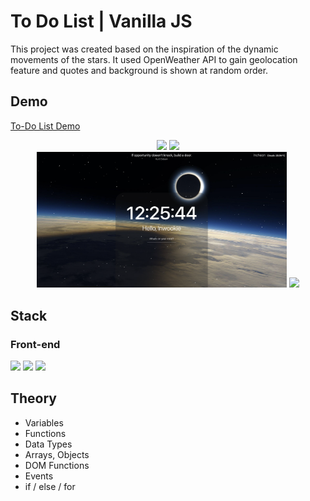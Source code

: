 # To Do List | Vanilla JS

This project was created based on the inspiration of the dynamic movements of the stars. It used OpenWeather API to gain geolocation feature and quotes and background is shown at random order.
<br />

## Demo

[To-Do List Demo](https://inwookie.github.io/to-do/)

<div align="center">
<img src="demo/01.png" width=400 >
<img src="demo/02.png" width=400 >
<br />
<img src="demo/03.png"  width=400>
<img src="demo/04.png"width=400 >
</div>

## Stack

### Front-end

<img height="30" src="https://img.shields.io/badge/JavaScript-black?style=for-the-badge&logo=Javascript&logoColor=F7DF1E"/> <img height="30" src="https://img.shields.io/badge/Html-black?style=for-the-badge&logo=Html5&logoColor=E34F26"/> <img height="30" src="https://img.shields.io/badge/CSS-black?style=for-the-badge&logo=Css3&logoColor=1572B6"/>

## Theory

- Variables
- Functions
- Data Types
- Arrays, Objects
- DOM Functions
- Events
- if / else / for
